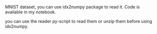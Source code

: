 MNIST dataset, you can use idx2numpy package to read it.
Code is available in my notebook.


you can use the reader py-script to read them or unzip them before using idx2numpy.
